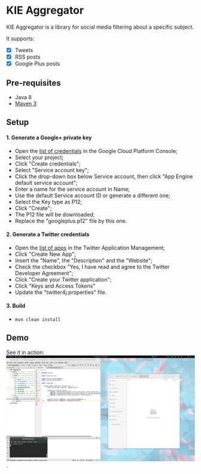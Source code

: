 # KIE Aggregator

KIE Aggregator is a library for social media filtering about a specific subject.

It supports:
- [x] Tweets
- [x] RSS posts
- [x] Google Plus posts

## Pre-requisites
- Java 8
- [Maven 3](https://github.com/droolsjbpm/droolsjbpm-build-bootstrap/blob/master/README.md#building-with-maven)

## Setup

#### 1. Generate a Google+ private key
- Open the [list of credentials](https://console.cloud.google.com/projectselector/apis/credentials) in the Google Cloud Platform Console;
- Select your project;
- Click "Create credentials";
- Select "Service account key";
- Click the drop-down box below Service account, then click "App Engine default service account";
- Enter a name for the service account in Name;
- Use the default Service account ID or generate a different one;
- Select the Key type as P12;
- Click "Create";
- The P12 file will be downloaded;
- Replace the "googleplus.p12" file by this one.

#### 2. Generate a Twitter credentials
- Open the [list of apps](https://apps.twitter.com/) in the Twitter Application Management;
- Click "Create New App";
- Insert the "Name", the "Description" and the "Website";
- Check the checkbox "Yes, I have read and agree to the Twitter Developer Agreement";
- Click "Create your Twitter application";
- Click "Keys and Access Tokens"
- Update the "twitter4j.properties" file.

#### 3. Build
- `mvn clean install`

## Demo
See it in action:
![Demo](https://raw.githubusercontent.com/karreiro/kie-aggregator/master/assets/sample.gif).

